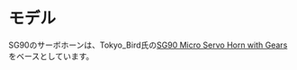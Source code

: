 # モデル

SG90のサーボホーンは、Tokyo_Bird氏の[SG90 Micro Servo Horn with Gears](https://www.thingiverse.com/thing:5164149)をベースとしています。

